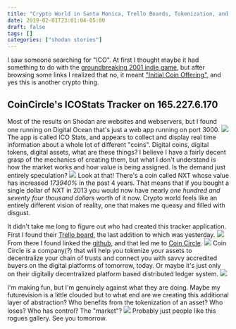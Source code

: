 ```yaml
---
title: "Crypto World in Santa Monica, Trello Boards, Tokenization, and the Vectorialists"
date: 2019-02-01T23:01:04-05:00
draft: false
tags: []
categories: ["shodan stories"]
---
```


I saw someone searching for "ICO". At first I thought maybe it had something to do with the [groundbreaking 2001 indie game](https://en.wikipedia.org/wiki/Ico), but after browsing some links I realized that no, it meant ["Initial Coin Offering"](https://www.investopedia.com/terms/i/initial-coin-offering-ico.asp), and yes this is another crypto thing.

## CoinCircle's ICOStats Tracker on 165.227.6.170
Most of the results on Shodan are websites and webservers, but I found one running on Digital Ocean that's just a web app running on port 3000.
![](/images/100Days/Day29/icostats.png)
The app is called ICO Stats, and appears to collect and display real time information about a whole lot of different "coins". Digital coins, digital tokens, digital assets, what are these things? I believe I have a fairly decent grasp of the mechanics of creating them, but what I don't understand is how the market works and how value is being assigned. Is the demand just entirely speculation?
![](/images/100Days/Day29/performers.png)
Look at that! There's a coin called NXT whose value has increased _173940%_ in the past 4 years. That means that if you bought a single dollar of NXT in 2013 you would now have nearly _one hundred and seventy four thousand dollars_ worth of it now. Crypto world feels like an entirely different vision of reality, one that makes me queasy and filled with disgust.

It didn't take me long to figure out who had created this tracker application.  First I found their [Trello board](https://trello.com/), the last addition to which was yesterday.
![](/images/100Days/Day29/trello.png)
From there I found linked the [github](https://github.com/CoinCircle/icostats), and that led me to [Coin Circle](https://coincircle.com/).
![](/images/100Days/Day29/coin.png)
Coin Circle is a company(?) that will help you tokenize your assets to decentralize your chain of trusts and connect you with savvy accredited buyers on the digital platforms of tomorrow, today. Or maybe it's just only on their digitally decentralized platform based distributed ledger system.
![](/images/100Days/Day29/tokenize.png)

I'm making fun, but I'm genuinely against what they are doing. Maybe my futurevision is a little clouded but to what end are we creating this additional layer of abstraction? Who benefits from the tokenization of an asset? Who loses? Who has control? The "market"?
![](/images/100Days/Day29/roguegallery.png)
Probably just people like this rogues gallery. See you tomorrow.
